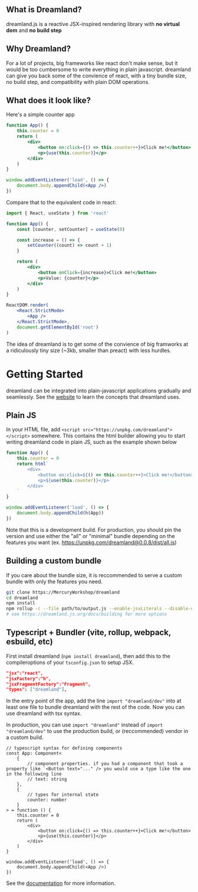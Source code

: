 ## What is Dreamland?

dreamland.js is a reactive JSX-inspired rendering library with **no virtual dom** and **no build step**

## Why Dreamland?

For a lot of projects, big frameworks like react don't make sense, but it would be too cumbersome to write everything in plain javascript. dreamland can give you back some of the convience of react, with a tiny bundle size, no build step, and compatibility with plain DOM operations.

## What does it look like?

Here's a simple counter app

```jsx
function App() {
    this.counter = 0
    return (
        <div>
            <button on:click={() => this.counter++}>Click me!</button>
            <p>{use(this.counter)}</p>
        </div>
    )
}

window.addEventListener('load', () => {
    document.body.appendChild(<App />)
})
```

Compare that to the equivalent code in react:

```jsx
import { React, useState } from 'react'

function App() {
    const [counter, setCounter] = useState(0)

    const increase = () => {
        setCounter((count) => count + 1)
    }

    return (
        <div>
            <button onClick={increase}>Click me!</button>
            <p>Value: {counter}</p>
        </div>
    )
}

ReactDOM.render(
    <React.StrictMode>
        <App />
    </React.StrictMode>,
    document.getElementById('root')
)
```

The idea of dreamland is to get some of the convience of big framworks at a ridiculously tiny size (~3kb, smaller than preact) with less hurdles.

# Getting Started

dreamland can be integrated into plain-javascript applications gradually and seamlessly. See the [website](https://dreamland.js.org) to learn the concepts that dreamland uses.

## Plain JS

In your HTML file, add `<script src="https://unpkg.com/dreamland"></script>` somewhere. This contains the html builder allowing you to start writing dreamland code in plain JS, such as the example shown below

```javascript
function App() {
    this.counter = 0
    return html`
        <div>
            <button on:click=${() => this.counter++}>Click me!</button>
            <p>${use(this.counter)}</p>
        </div>
    `
}

window.addEventListener('load', () => {
    document.body.appendChild(h(App))
})
```

Note that this is a development build. For production, you should pin the version and use either the "all" or "minimal" bundle depending on the features you want (ex. https://unpkg.com/dreamland@0.0.8/dist/all.js)

## Building a custom bundle

If you care about the bundle size, it is reccommended to serve a custom bundle with only the features you need.

```bash
git clone https://MercuryWorkshop/dreamland
cd dreamland
npm install
npm rollup -c --file path/to/output.js --enable-jsxLiterals --disable-css
# see https://dreamland.js.org/docs/building for more options
```

## Typescript + Bundler (vite, rollup, webpack, esbuild, etc)

First install dreamland (`npm install dreamland`), then add this to the compileroptions of your `tsconfig.json` to setup JSX.

```json
"jsx":"react",
"jsxFactory":"h",
"jsxFragmentFactory":"Fragment",
"types": ["dreamland"],
```

In the entry point of the app, add the line `import "dreamland/dev"` into at least one file to bundle dreamland with the rest of the code. Now you can use dreamland with tsx syntax.

In production, you can use `import "dreamland"` instead of `import "dreamland/dev"` to use the production build, or (reccommended) vendor in a custom build.

```tsx
// typescript syntax for defining components
const App: Component<
    {
        // component properties. if you had a component that took a property like `<Button text="..." /> you would use a type like the one in the following line
        // text: string
    },
    {
        // types for internal state
        counter: number
    }
> = function () {
    this.counter = 0
    return (
        <div>
            <button on:click={() => this.counter++}>Click me!</button>
            <p>{use(this.counter)}</p>
        </div>
    )
}

window.addEventListener('load', () => {
    document.body.appendChild(<App />)
})
```

See the [documentation](https://dreamland.js.org) for more information.
